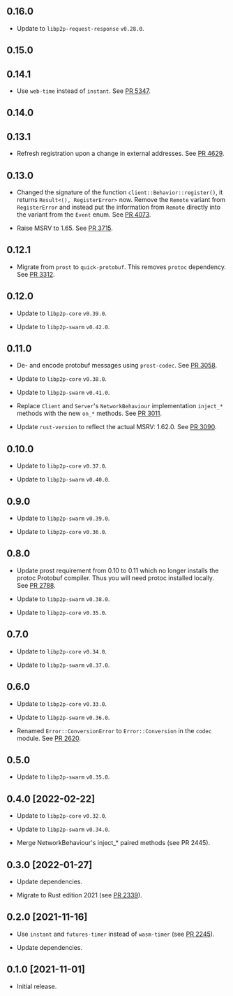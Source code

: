 ## 0.16.0

- Update to `libp2p-request-response` `v0.28.0`.

<!-- Update to libp2p-core v0.43.0 -->

## 0.15.0

<!-- Update to libp2p-swarm v0.45.0 -->

## 0.14.1
- Use `web-time` instead of `instant`.
  See [PR 5347](https://github.com/libp2p/rust-libp2p/pull/5347).

## 0.14.0


## 0.13.1
- Refresh registration upon a change in external addresses.
  See [PR 4629].

[PR 4629]: https://github.com/libp2p/rust-libp2p/pull/4629

## 0.13.0

- Changed the signature of the function `client::Behavior::register()`,
  it returns `Result<(), RegisterError>` now.
  Remove the `Remote` variant from `RegisterError` and instead put the information from `Remote`
  directly into the variant from the `Event` enum.
  See [PR 4073].

- Raise MSRV to 1.65.
  See [PR 3715].

[PR 4073]: https://github.com/libp2p/rust-libp2p/pull/4073
[PR 3715]: https://github.com/libp2p/rust-libp2p/pull/3715

## 0.12.1

- Migrate from `prost` to `quick-protobuf`. This removes `protoc` dependency. See [PR 3312].

[PR 3312]: https://github.com/libp2p/rust-libp2p/pull/3312

## 0.12.0

- Update to `libp2p-core` `v0.39.0`.

- Update to `libp2p-swarm` `v0.42.0`.

## 0.11.0

- De- and encode protobuf messages using `prost-codec`. See [PR 3058].

- Update to `libp2p-core` `v0.38.0`.

- Update to `libp2p-swarm` `v0.41.0`.

- Replace `Client` and `Server`'s `NetworkBehaviour` implementation `inject_*` methods with the new `on_*` methods.
  See [PR 3011].

- Update `rust-version` to reflect the actual MSRV: 1.62.0. See [PR 3090].

[PR 3011]: https://github.com/libp2p/rust-libp2p/pull/3011
[PR 3058]: https://github.com/libp2p/rust-libp2p/pull/3058
[PR 3090]: https://github.com/libp2p/rust-libp2p/pull/3090

## 0.10.0

- Update to `libp2p-core` `v0.37.0`.

- Update to `libp2p-swarm` `v0.40.0`.

## 0.9.0

- Update to `libp2p-swarm` `v0.39.0`.

- Update to `libp2p-core` `v0.36.0`.

## 0.8.0

- Update prost requirement from 0.10 to 0.11 which no longer installs the protoc Protobuf compiler.
  Thus you will need protoc installed locally. See [PR 2788].

- Update to `libp2p-swarm` `v0.38.0`.

- Update to `libp2p-core` `v0.35.0`.

[PR 2788]: https://github.com/libp2p/rust-libp2p/pull/2788

## 0.7.0

- Update to `libp2p-core` `v0.34.0`.

- Update to `libp2p-swarm` `v0.37.0`.

## 0.6.0

- Update to `libp2p-core` `v0.33.0`.

- Update to `libp2p-swarm` `v0.36.0`.

- Renamed `Error::ConversionError` to `Error::Conversion` in the `codec` module. See [PR 2620].

[PR 2620]: https://github.com/libp2p/rust-libp2p/pull/2620

## 0.5.0

- Update to `libp2p-swarm` `v0.35.0`.

## 0.4.0 [2022-02-22]

- Update to `libp2p-core` `v0.32.0`.

- Update to `libp2p-swarm` `v0.34.0`.

- Merge NetworkBehaviour's inject_\* paired methods (see PR 2445).

[PR 2445]: https://github.com/libp2p/rust-libp2p/pull/2445

## 0.3.0 [2022-01-27]

- Update dependencies.

- Migrate to Rust edition 2021 (see [PR 2339]).

[PR 2339]: https://github.com/libp2p/rust-libp2p/pull/2339

## 0.2.0 [2021-11-16]

- Use `instant` and `futures-timer` instead of `wasm-timer` (see [PR 2245]).

- Update dependencies.

[PR 2245]: https://github.com/libp2p/rust-libp2p/pull/2245

## 0.1.0 [2021-11-01]

- Initial release.
